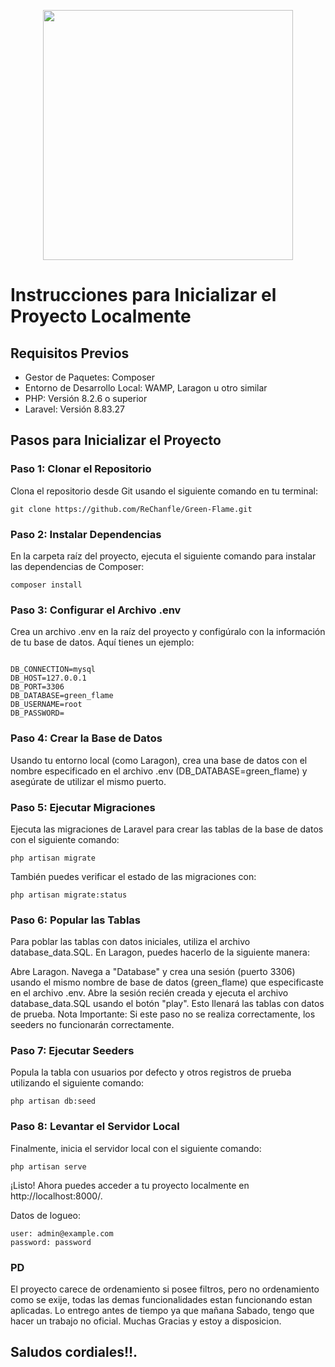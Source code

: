 <p align="center"><a href="https://laravel.com" target="_blank"><img src="https://raw.githubusercontent.com/laravel/art/master/logo-lockup/5%20SVG/2%20CMYK/1%20Full%20Color/laravel-logolockup-cmyk-red.svg" width="400"></a></p>







   # Instrucciones para Inicializar el Proyecto Localmente

## Requisitos Previos

- Gestor de Paquetes: Composer
- Entorno de Desarrollo Local: WAMP, Laragon u otro similar
- PHP: Versión 8.2.6 o superior
- Laravel: Versión 8.83.27

## Pasos para Inicializar el Proyecto

### Paso 1: Clonar el Repositorio

Clona el repositorio desde Git usando el siguiente comando en tu terminal:

```
git clone https://github.com/ReChanfle/Green-Flame.git

```

### Paso 2: Instalar Dependencias

En la carpeta raíz del proyecto, ejecuta el siguiente comando para instalar las dependencias de Composer:





```
composer install
```






### Paso 3: Configurar el Archivo .env

Crea un archivo .env en la raíz del proyecto y configúralo con la información de tu base de datos. Aquí tienes un ejemplo:

```

DB_CONNECTION=mysql
DB_HOST=127.0.0.1
DB_PORT=3306
DB_DATABASE=green_flame
DB_USERNAME=root
DB_PASSWORD=
```
### Paso 4: Crear la Base de Datos
Usando tu entorno local (como Laragon), crea una base de datos con el nombre especificado en el archivo .env (DB_DATABASE=green_flame) y asegúrate de utilizar el mismo puerto.

### Paso 5: Ejecutar Migraciones
Ejecuta las migraciones de Laravel para crear las tablas de la base de datos con el siguiente comando:

```
php artisan migrate
```
También puedes verificar el estado de las migraciones con:

```
php artisan migrate:status
```
### Paso 6: Popular las Tablas
Para poblar las tablas con datos iniciales, utiliza el archivo database_data.SQL. En Laragon, puedes hacerlo de la siguiente manera:

Abre Laragon.
Navega a "Database" y crea una sesión (puerto 3306) usando el mismo nombre de base de datos (green_flame) que especificaste en el archivo .env.
Abre la sesión recién creada y ejecuta el archivo database_data.SQL usando el botón "play". Esto llenará las tablas con datos de prueba.
Nota Importante: Si este paso no se realiza correctamente, los seeders no funcionarán correctamente.

### Paso 7: Ejecutar Seeders
Popula la tabla con usuarios por defecto y otros registros de prueba utilizando el siguiente comando:

```
php artisan db:seed
```
### Paso 8: Levantar el Servidor Local
Finalmente, inicia el servidor local con el siguiente comando:

```
php artisan serve
```
¡Listo! Ahora puedes acceder a tu proyecto localmente en http://localhost:8000/.

Datos de logueo:

```
user: admin@example.com
password: password
```

### PD
El proyecto carece de ordenamiento si posee filtros, pero no ordenamiento como se exije, todas las demas funcionalidades estan funcionando estan aplicadas. Lo entrego antes de tiempo ya que mañana Sabado, tengo que hacer un trabajo no oficial. Muchas Gracias y estoy a disposicion.

## Saludos cordiales!!.



   
